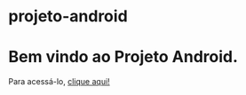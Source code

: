 # projeto-android
 
<h1>Bem vindo ao Projeto Android.</h1>

Para acessá-lo, <a href="ex009.html">clique aqui!</a>